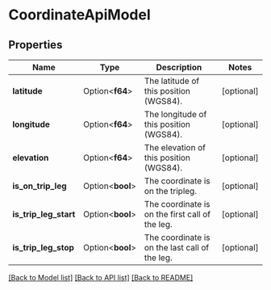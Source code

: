 # CoordinateApiModel

## Properties

Name | Type | Description | Notes
------------ | ------------- | ------------- | -------------
**latitude** | Option<**f64**> | The latitude of this position (WGS84). | [optional]
**longitude** | Option<**f64**> | The longitude of this position (WGS84). | [optional]
**elevation** | Option<**f64**> | The elevation of this position (WGS84). | [optional]
**is_on_trip_leg** | Option<**bool**> | The coordinate is on the tripleg. | [optional]
**is_trip_leg_start** | Option<**bool**> | The coordinate is on the first call of the leg. | [optional]
**is_trip_leg_stop** | Option<**bool**> | The coordinate is on the last call of the leg. | [optional]

[[Back to Model list]](../README.md#documentation-for-models) [[Back to API list]](../README.md#documentation-for-api-endpoints) [[Back to README]](../README.md)


